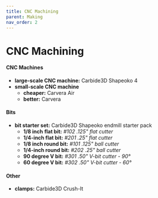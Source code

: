 ```yaml
---
title: CNC Machining
parent: Making
nav_order: 2
---
```

# CNC Machining

#### CNC Machines

- **large-scale CNC machine:** Carbide3D Shapeoko 4
- **small-scale CNC machine**
	- **cheaper:** Carvera Air
	- **better:** Carvera

#### Bits

- **bit starter set:** Carbide3D Shapeoko endmill starter pack
	- **1/8 inch** **flat bit:** *#102 .125" flat cutter*
	- **1/4-inch flat bit:** *#201 .25" flat cutter*
	- **1/8 inch round bit:** *#101 .125" ball cutter*
	- **1/4-inch round bit:** *#202 .25" ball cutter*
	- **90 degree V bit:** *#301 .50" V-bit cutter - 90°*
	- **60 degree V bit:** *#302 .50" V-bit cutter - 60°*

#### Other

- **clamps:** Carbide3D Crush-It

